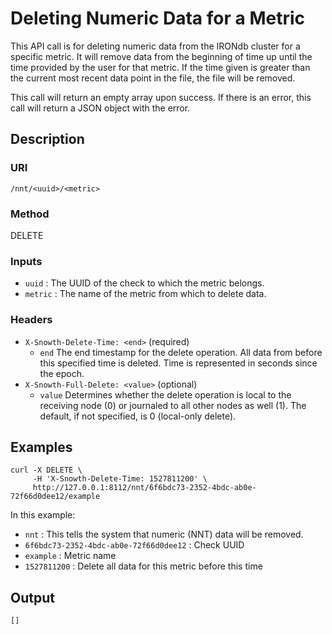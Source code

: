 # Deleting Numeric Data for a Metric

This API call is for deleting numeric data from the IRONdb cluster for a specific metric. It will remove data from the beginning of time up until the time provided by the user for that metric. If the time given is greater than the current most recent data point in the file, the file will be removed.

This call will return an empty array upon success. If there is an error, this call will return a JSON object with the error.

## Description

### URI

`/nnt/<uuid>/<metric>`

### Method

DELETE

### Inputs

 * `uuid` : The UUID of the check to which the metric belongs.
 * `metric` : The name of the metric from which to delete data.

### Headers

 * `X-Snowth-Delete-Time: <end>` (required)
   * `end` The end timestamp for the delete operation. All data from before this specified time is deleted. Time is represented in seconds since the epoch.
 * `X-Snowth-Full-Delete: <value>` (optional)
   * `value` Determines whether the delete operation is local to the receiving node (0) or journaled to all other nodes as well (1). The default, if not specified, is 0 (local-only delete).

## Examples

```
curl -X DELETE \
     -H 'X-Snowth-Delete-Time: 1527811200' \
     http://127.0.0.1:8112/nnt/6f6bdc73-2352-4bdc-ab0e-72f66d0dee12/example
```

In this example:

 * `nnt` : This tells the system that numeric (NNT) data will be removed.
 * `6f6bdc73-2352-4bdc-ab0e-72f66d0dee12` : Check UUID
 * `example` : Metric name
 * `1527811200` : Delete all data for this metric before this time

## Output

```
[]
```
